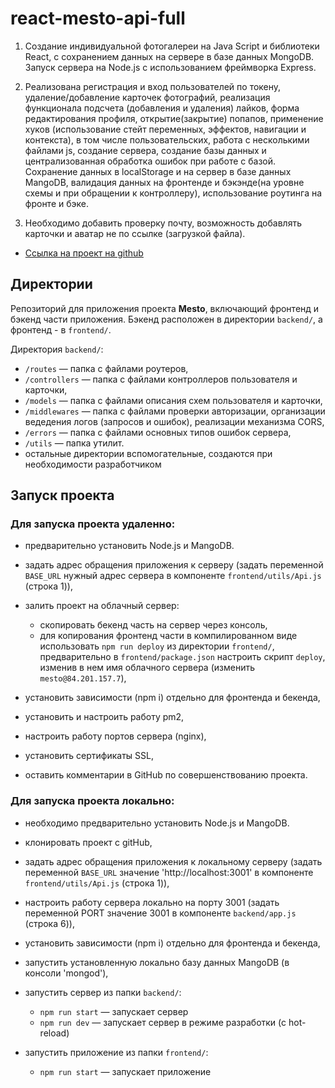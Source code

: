 # react-mesto-api-full

1. Создание индивидуальной фотогалереи на Java Script и библиотеки React, с сохранением данных на сервере в базе данных MongoDB. Запуск сервера на Node.js c использованием фреймворка Express.

2. Реализована регистрация и вход пользователей по токену, удаление/добавление карточек фотографий, реализация функционала подсчета (добавления и удаления) лайков, форма редактирования профиля, открытие(закрытие) попапов, применение хуков (использование стейт переменных, эффектов, навигации и контекста), в том числе пользовательских, работа с несколькими файлами js, создание сервера, создание базы данных и централизованная обработка ошибок при работе с базой. Сохранение данных в  localStorage и на сервер в базе данных MangoDB, валидация данных на фронтенде и бэкэнде(на уровне схемы и при обращении к контроллеру), использование роутинга на фронте и бэке.

4. Необходимо добавить проверку почту, возможность добавлять карточки и аватар не по ссылке (загрузкой файла).

+ [Ссылка на проект на github](https://github.com/alix1982/react-mesto-api-full)

## Директории

Репозиторий для приложения проекта **Mesto**, включающий фронтенд и бэкенд части приложения. Бэкенд расположен в директории `backend/`, а фронтенд - в `frontend/`.

Директория `backend/`:

- `/routes` — папка с файлами роутеров,
- `/controllers` — папка с файлами контроллеров пользователя и карточки,
- `/models` — папка с файлами описания схем пользователя и карточки,
- `/middlewares` — папка с файлами проверки авторизации, организации ведедения логов (запросов и ошибок), реализации механизма CORS,
- `/errors` — папка с файлами основных типов ошибок сервера,
- `/utils` — папка утилит.
- остальные директории вспомогательные, создаются при необходимости разработчиком

## Запуск проекта

### Для запуска проекта удаленно:
- предварительно установить Node.js и MangoDB.
- задать адрес обращения приложения к серверу (задать переменной `BASE_URL` нужный адрес сервера в компоненте `frontend/utils/Api.js` (строка 1)),
- залить проект на облачный сервер:
  - скопировать бекенд часть на сервер через консоль,
  - для копирования фронтенд части в компилированном виде использовать `npm run deploy` из директории `frontend/`, предварительно в `frontend/package.json` настроить скрипт `deploy`, изменив в нем имя облачного сервера (изменить `mesto@84.201.157.7`),

- установить зависимости (npm i) отдельно для фронтенда и бекенда,
- установить и настроить работу pm2,
- настроить работу портов сервера (nginx),
- установить сертификаты SSL,
- оставить комментарии в GitHub по совершенствованию проекта.

### Для запуска проекта локально:
- необходимо предварительно установить Node.js и MangoDB.
- клонировать проект c gitHub,
- задать адрес обращения приложения к локальному серверу (задать переменной `BASE_URL` значение 'http://localhost:3001' в компоненте `frontend/utils/Api.js` (строка 1)),
- настроить работу сервера локально на порту 3001 (задать переменной PORT значение 3001 в компоненте `backend/app.js` (строка 6)),
- установить зависимости (npm i) отдельно для фронтенда и бекенда,
- запустить установленную локально базу данных MangoDB (в консоли 'mongod'),
- запустить сервер из папки `backend/`:
  - `npm run start` — запускает сервер   
  - `npm run dev` — запускает сервер в режиме разработки (с hot-reload)

- запустить приложение из папки `frontend/`:
  - `npm run start` — запускает приложение
